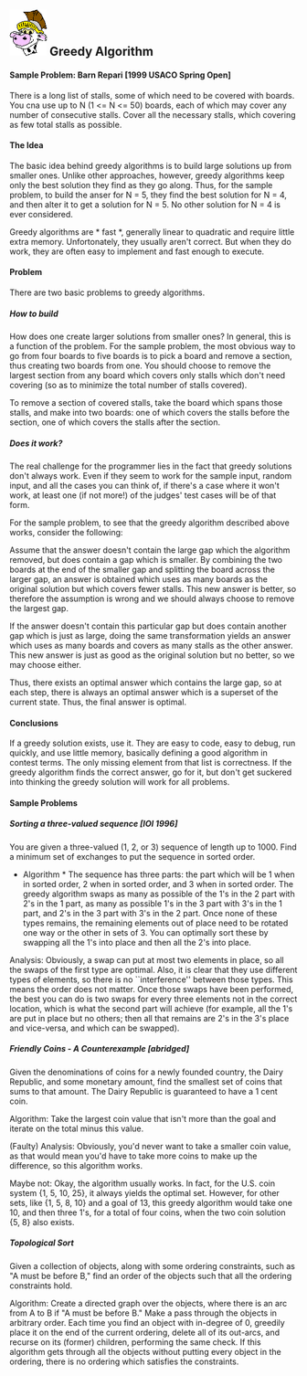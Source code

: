 ## ![Cow Boy](/0.0/images/cowhead2.gif) Greedy Algorithm

#### Sample Problem: Barn Repari [1999 USACO Spring Open]

There is a long list of stalls, some of which need to be covered with boards. You cna use up to N (1 <= N <= 50) boards, each of which may cover any number of consecutive stalls. Cover all the necessary stalls, which covering as few total stalls as possible.


#### The Idea

The basic idea behind greedy algorithms is to build large solutions up from smaller ones. Unlike other approaches, however, greedy algorithms keep only the best solution they find as they go along. Thus, for the sample problem, to build the anser for N = 5, they find the best solution for N = 4, and then alter it to get a solution for N = 5. No other solution for N = 4 is ever considered.

Greedy algorithms are * fast *, generally linear to quadratic and require little extra memory. Unfortonately, they usually aren't correct. But when they do work, they are often easy to implement and fast enough to execute.

#### Problem

There are two basic problems to greedy algorithms.

##### How to build

How does one create larger solutions from smaller ones? In general, this is a function of the problem. For the sample problem, the most obvious way to go from four boards to five boards is to pick a board and remove a section, thus creating two boards from one. You should choose to remove the largest section from any board which covers only stalls which don't need covering (so as to minimize the total number of stalls covered).

To remove a section of covered stalls, take the board which spans those stalls, and make into two boards: one of which covers the stalls before the section, one of which covers the stalls after the section.

##### Does it work?

The real challenge for the programmer lies in the fact that greedy solutions don't always work. Even if they seem to work for the sample input, random input, and all the cases you can think of, if there's a case where it won't work, at least one (if not more!) of the judges' test cases will be of that form.

For the sample problem, to see that the greedy algorithm described above works, consider the following:

Assume that the answer doesn't contain the large gap which the algorithm removed, but does contain a gap which is smaller. By combining the two boards at the end of the smaller gap and splitting the board across the larger gap, an answer is obtained which uses as many boards as the original solution but which covers fewer stalls. This new answer is better, so therefore the assumption is wrong and we should always choose to remove the largest gap.

If the answer doesn't contain this particular gap but does contain another gap which is just as large, doing the same transformation yields an answer which uses as many boards and covers as many stalls as the other answer. This new answer is just as good as the original solution but no better, so we may choose either.

Thus, there exists an optimal answer which contains the large gap, so at each step, there is always an optimal answer which is a superset of the current state. Thus, the final answer is optimal.

#### Conclusions

If a greedy solution exists, use it. They are easy to code, easy to debug, run quickly, and use little memory, basically defining a good algorithm in contest terms. The only missing element from that list is correctness. If the greedy algorithm finds the correct answer, go for it, but don't get suckered into thinking the greedy solution will work for all problems.

#### Sample Problems

##### Sorting a three-valued sequence [IOI 1996]

You are given a three-valued (1, 2, or 3) sequence of length up to 1000. Find a minimum set of exchanges to put the sequence in sorted order.

* Algorithm * The sequence has three parts: the part which will be 1 when in sorted order, 2 when in sorted order, and 3 when in sorted order. The greedy algorithm swaps as many as possible of the 1's in the 2 part with 2's in the 1 part, as many as possible 1's in the 3 part with 3's in the 1 part, and 2's in the 3 part with 3's in the 2 part. Once none of these types remains, the remaining elements out of place need to be rotated one way or the other in sets of 3. You can optimally sort these by swapping all the 1's into place and then all the 2's into place.

Analysis: Obviously, a swap can put at most two elements in place, so all the swaps of the first type are optimal. Also, it is clear that they use different types of elements, so there is no ``interference'' between those types. This means the order does not matter. Once those swaps have been performed, the best you can do is two swaps for every three elements not in the correct location, which is what the second part will achieve (for example, all the 1's are put in place but no others; then all that remains are 2's in the 3's place and vice-versa, and which can be swapped).

##### Friendly Coins - A Counterexample [abridged]

Given the denominations of coins for a newly founded country, the Dairy Republic, and some monetary amount, find the smallest set of coins that sums to that amount. The Dairy Republic is guaranteed to have a 1 cent coin.

Algorithm: Take the largest coin value that isn't more than the goal and iterate on the total minus this value.

(Faulty) Analysis: Obviously, you'd never want to take a smaller coin value, as that would mean you'd have to take more coins to make up the difference, so this algorithm works.

Maybe not: Okay, the algorithm usually works. In fact, for the U.S. coin system {1, 5, 10, 25}, it always yields the optimal set. However, for other sets, like {1, 5, 8, 10} and a goal of 13, this greedy algorithm would take one 10, and then three 1's, for a total of four coins, when the two coin solution {5, 8} also exists.

##### Topological Sort

Given a collection of objects, along with some ordering constraints, such as "A must be before B," find an order of the objects such that all the ordering constraints hold.

Algorithm: Create a directed graph over the objects, where there is an arc from A to B if "A must be before B." Make a pass through the objects in arbitrary order. Each time you find an object with in-degree of 0, greedily place it on the end of the current ordering, delete all of its out-arcs, and recurse on its (former) children, performing the same check. If this algorithm gets through all the objects without putting every object in the ordering, there is no ordering which satisfies the constraints.